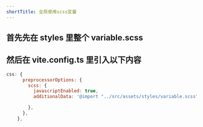```yaml
---
shortTitle: 全局使用scss变量
---
```


## 首先先在 styles 里整个 variable.scss

## 然后在 vite.config.ts 里引入以下内容

```js 
css: {
      preprocessorOptions: {
        scss: {
          javascriptEnabled: true,
          additionalData: '@import "../src/assets/styles/variable.scss";',

        },
      },
    },
```
